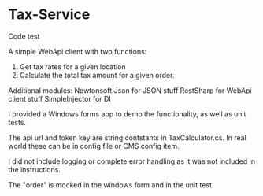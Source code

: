 # Tax-Service
Code test

A simple WebApi client with two functions:
1. Get tax rates for a given location
2. Calculate the total tax amount for a given order.

Additional modules:
Newtonsoft.Json for JSON stuff
RestSharp for WebApi client stuff
SimpleInjector for DI

I provided a Windows forms app to demo the functionality, as well as unit tests.

The api url and token key are string contstants in TaxCalculator.cs.  In real world these can be in config file or CMS config item.

I did not include logging or complete error handling as it was not included in the instructions.

The "order" is mocked in the windows form and in the unit test.
